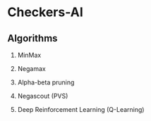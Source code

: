 # Checkers-AI

## Algorithms

1. MinMax

2. Negamax

3. Alpha-beta pruning

4. Negascout (PVS)

5. Deep Reinforcement Learning (Q-Learning)
